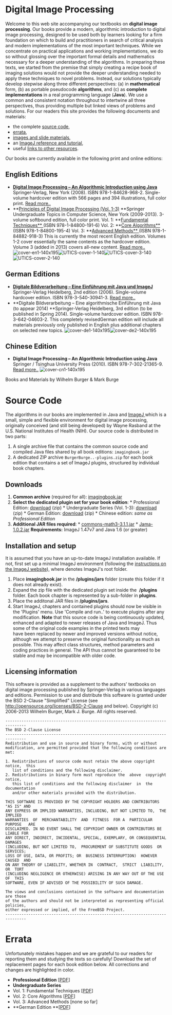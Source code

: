 Digital Image Processing
===========

Welcome to this web site accompanying our textbooks on **digital image processing**. Our books provide a modern, algorithmic introduction to digital image processing, designed to be used both by learners looking for a firm foundation on which to build and practitioners in search of critical analysis and modern implementations of the most important techniques. While we concentrate on practical applications and working implementations, we do so without glossing over the important formal details and mathematics necessary for a deeper understanding of the algorithms. In preparing these texts, we started from the premise that simply creating a recipe book of imaging solutions would not provide the deeper understanding needed to apply these techniques to novel problems. Instead, our solutions typically develop stepwise along three different perspectives: (a) in **mathematical** form, (b) as portable pseudocode **algorithms**, and (c) as **complete implementations** in a real programming language (**Java**). We use a common and consistent notation throughout to intertwine all three perspectives, thus providing multiple but linked views of problems and solutions. For our readers this site provides the following documents and materials: 

  * the complete [source code](http://imagingbook.com/source/),
  * [errata](http://imagingbook.com/errata/),
  * [images and slide materials](http://imagingbook.com/materials/),
  * an [ImageJ reference and tutorial](http://imagingbook.com/imagej-tutorial/),
  * useful [links to other resources](http://imagingbook.com/links/).

Our books are currently available in the following print and online editions: 

## English Editions

  * [ **Digital Image Processing – An Algorithmic Introduction using Java**](http://imagingbook.wordpress.com/books/english-edition-hardcover/) Springer-Verlag, New York (2008). ISBN 978-1-84628-968-2. Single-volume hardcover edition with 566 pages and 394 illustrations, full color print. [Read more..](http://imagingbook.wordpress.com/books/english-edition-hardcover/)
  * **[Principles of Digital Image Processing (Vol. 1-3)](http://imagingbook.wordpress.com/books/englisch-edition-3-vol-softcover/) **Springer Undergraduate Topics in Computer Science, New York (2009-2013). 3-volume softbound edition, full color print. Vol. 1: **[Fundamental Techniques** ](http://imagingbook.wordpress.com/books/englisch-edition-3-vol-softcover/)(ISBN 978-1-84800-191-6) Vol. 2: **[Core Algorithms** ](http://imagingbook.wordpress.com/books/englisch-edition-3-vol-softcover/)(ISBN 978-1-84800-195-4) Vol. 3: **[Advanced Methods** ](http://imagingbook.wordpress.com/books/englisch-edition-3-vol-softcover/)(ISBN 978-1-84882-918-3) This is currently the most recent English edition. Volumes 1-2 cover essentially the same contents as the hardcover edition. Volume 3 (added in 2013) covers all-new content. [Read more..](http://imagingbook.wordpress.com/books/englisch-edition-3-vol-softcover/)
![cover-en1-140x195](http://imagingbook.files.wordpress.com/2013/06/cover-en-140x195.png)![UTICS-cover-1-140](http://imagingbook.files.wordpress.com/2013/06/utics-fund-front-140.png)![UTICS-cover-3-140](http://imagingbook.files.wordpress.com/2013/06/utics-advanced-front-140.png)![UTICS-cover-2-140](http://imagingbook.files.wordpress.com/2013/06/utics-core-front-140.png)

## German Editions

  * [ **Digitale Bildverarbeitung – Eine Einführung mit Java und ImageJ**](http://imagingbook.wordpress.com/books/english-edition-hardcover/) Springer-Verlag Heidelberg, 2nd edition (2006). Single-volume hardcover edition. ISBN 978-3-540-30941-3. [Read more..](http://imagingbook.wordpress.com/books/english-edition-hardcover/)
  * **Digitale Bildverarbeitung – Eine algorithmische Einführung mit Java (to appear 2014) **Springer-Verlag Heidelberg, 3rd edition (to be published in Spring 2014). Single-volume hardcover edition. ISBN 978-3-642-04603-2. This completely revisedGerman edition will include all materials previously only published in English plus additional chapters on selected new topics.
![cover-de1-140x195](http://imagingbook.files.wordpress.com/2013/06/cover-de1-140x195.png)![cover-de2-140x195](http://imagingbook.files.wordpress.com/2013/06/cover-de2-140x195.png)

## Chinese Edition

  * **Digital Image Processing – An Algorithmic Introduction using Java** Springer / Tsinghua University Press (2010). ISBN 978-7-302-21365-9. [Read more..](http://imagingbook.wordpress.com/books/chinese-edition/)
![cover-cn1-140x195](http://imagingbook.files.wordpress.com/2013/06/cover-cn1-140x195.png)

Books and Materials by Wilhelm Burger &amp; Mark Burge


# Source Code

The algorithms in our books are implemented in Java and [ImageJ ](http://rsbweb.nih.gov/ij/index.html) which is a small, simple and flexible environment for digital image processing, originally conceived (and still being developed) by Wayne Rasband at the U.S. National Institutes of Health (NIH). Our source code is distributed in two parts: 

  1. A single archive file that contains the common source code and compiled Java files shared by all book editions: `imagingbook.jar`
  2. A dedicated ZIP archive `BurgerBurge..-plugins.zip` for each book edition that contains a set of ImageJ plugins, structured by individual book chapters.

## Downloads

  1. **Common archive** (required for all): [imagingbook.jar](https://dl.dropbox.com/s/03by3ctfwf9k6fw/imagingbook.jar)
  2. **Select the dedicated plugin set for your book edition**: 
    * Professional Edition: [download](https://dl.dropbox.com/s/ub5rh30wwxjs58p/BurgerBurgeEn1-plugins.zip) (zip)
    * Undergraduate Series (Vol. 1-3): [download](https://dl.dropbox.com/s/z6utfwsm8vv4trs/BurgerBurgeUtics123-plugins.zip) (zip)
    * German Edition: [download](https://dl.dropbox.com/s/xdu3p50sbr3vqf1/BurgerBurgeDe1-plugins.zip) (zip)
    * Chinese edition: _same as Professional Edition_
  3. **Additional JAR files required**: 
    * [commons-math3-3.1.1.jar](https://dl.dropbox.com/s/nf4yy5wjc3orl06/commons-math3-3.1.1.jar)
    * [Jama-1.0.2.jar](https://dl.dropbox.com/s/8ihpb84ox97r1k9/Jama-1.0.2.jar)
**Requirements:** ImageJ 1.47v7 and Java 1.6 (or greater) 

## Installation and setup

It is assumed that you have an up-to-date ImageJ installation available. If not, first set up a minimal ImageJ environment (following the [instructions on the ImageJ website](http://rsbweb.nih.gov/ij/download.html)), where <ImageJ> denotes ImageJ's root folder. 

  1. Place **imagingbook.jar** in the **<IJ>/plugins/jars** folder (create this folder if it does not already exist).
  2. Expand the zip file with the dedicated plugin set inside the  **<IJ>/plugins** folder. Each book chapter is represented by a sub-folder in **plugins**.
  3. Place the additonal JAR files in **<IJ>/plugins/jars**.
  4. Start ImageJ, chapters and contained plugins should now be visible in the 'Plugins' menu. Use 'Compile and run..' to execute plugins after any modification.
**Note** that this source code is being continuously updated, enhanced and adapted to newer releases of Java and ImageJ. Thus some of the original code examples in the printed texts may have been replaced by newer and improved versions without notice, although we attempt to preserve the original functionality as much as possible. This may affect class structures, method parameters and coding practices in general. The API thus cannot be guaranteed to be stable and may be incompatible with older code. 

## Licensing information

This software is provided as a supplement to the authors' textbooks on digital image processing published by Springer-Verlag in various languages and editions. Permission to use and distribute this software is granted under the BSD 2-Clause "Simplified" License (see <http://opensource.org/licenses/BSD-2-Clause> and below). Copyright (c) 2006-2013 Wilhelm Burger, Mark J. Burge. All rights reserved. 
    
    
    -------------------------------------------------------------------------------
    The BSD 2-Clause License
    -------------------------------------------------------------------------------
    Redistribution and use in source and binary forms, with or without
    modification, are permitted provided that the following conditions are met: 
    
    1. Redistributions of source code must retain the above copyright notice,  this
       list of conditions and the following disclaimer. 
    2. Redistributions in binary form must reproduce the  above  copyright  notice,
       this list of conditions and the following disclaimer  in  the  documentation
       and/or other materials provided with the distribution. 
    
    THIS SOFTWARE IS PROVIDED BY THE COPYRIGHT HOLDERS AND CONTRIBUTORS "AS IS" AND
    ANY EXPRESS OR IMPLIED WARRANTIES, INCLUDING, BUT NOT LIMITED TO,  THE  IMPLIED
    WARRANTIES  OF  MERCHANTABILITY  AND  FITNESS  FOR A  PARTICULAR  PURPOSE   ARE 
    DISCLAIMED. IN NO EVENT SHALL THE COPYRIGHT OWNER OR CONTRIBUTORS BE LIABLE FOR
    ANY DIRECT, INDIRECT, INCIDENTAL, SPECIAL, EXEMPLARY, OR CONSEQUENTIAL  DAMAGES
    (INCLUDING, BUT NOT LIMITED TO,  PROCUREMENT OF SUBSTITUTE GOODS  OR  SERVICES;
    LOSS OF USE, DATA, OR PROFITS; OR  BUSINESS INTERRUPTION)  HOWEVER  CAUSED  AND
    ON ANY THEORY OF LIABILITY, WHETHER IN  CONTRACT,  STRICT  LIABILITY,  OR  TORT
    (INCLUDING NEGLIGENCE OR OTHERWISE) ARISING IN ANY WAY OUT OF THE USE  OF  THIS
    SOFTWARE, EVEN IF ADVISED OF THE POSSIBILITY OF SUCH DAMAGE.
    
    The views and conclusions contained in the software and documentation are those
    of the authors and should not be interpreted as representing official policies, 
    either expressed or implied, of the FreeBSD Project.
    -------------------------------------------------------------------------------

# Errata

Unfortunately mistakes happen and we are grateful to our readers for reporting them and studying the texts so carefully! Download the set of replacement pages for each book edition below. All corrections and changes are highlighted in color. 

  * **Professional Edition** [[PDF](http://imagingbook.files.wordpress.com/2013/06/burgerburge-en1-errata.pdf)]
  * **Undergraduate Series**
  * Vol. 1: Fundamental Techniques [[PDF](http://imagingbook.files.wordpress.com/2013/06/burgerburge-utics1-errata.pdf)]
  * Vol. 2: Core Algorithms [[PDF](http://imagingbook.files.wordpress.com/2013/06/burgerburge-utics2-errata.pdf)]
  * Vol. 3: Advanced Methods [none so far]
  * **German Edition **[[PDF](http://imagingbook.files.wordpress.com/2013/06/burgerburge-de2-errata.pdf)]


